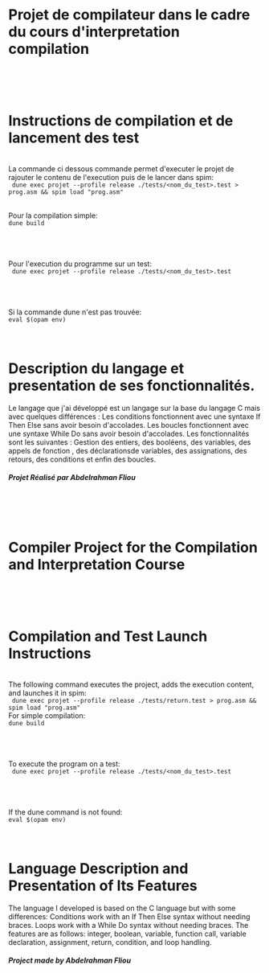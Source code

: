 # Projet de compilateur dans le cadre du cours d'interpretation compilation

<br /><br /><br />

# Instructions de compilation et de lancement des test
<br />La commande ci dessous commande permet d'executer le projet de rajouter le contenu de l'execution puis de le lancer dans spim:<br />
``` dune exec projet --profile release ./tests/<nom_du_test>.test > prog.asm && spim load "prog.asm"  ```

<br />Pour la compilation simple: <br />```dune build```<br /><br /><br />

 <br />Pour l'execution du programme sur un test:<br /> ``` dune exec projet --profile release ./tests/<nom_du_test>.test```<br /><br /><br />

<br />Si la commande dune n'est pas trouvée: <br />```eval $(opam env)```<br /><br /><br />

# Description du langage et presentation de ses fonctionnalités.

Le langage que j'ai développé est un langage sur la base du langage C mais avec quelques différences :
Les conditions fonctionnent avec une syntaxe If Then Else sans avoir besoin d'accolades.
Les boucles fonctionnent avec une syntaxe While Do sans avoir besoin d'accolades.
Les fonctionnalités sont les suivantes : Gestion des entiers, des booléens, des variables, des appels de fonction , des déclarationsde variables, des assignations, des retours, des conditions et enfin des boucles.<br />
##### Projet Réalisé par Abdelrahman Fliou
<br /><br /><br />


# Compiler Project for the Compilation and Interpretation Course



<br /><br /><br />


# Compilation and Test Launch Instructions
<br />The following command executes the project, adds the execution content, and launches it in spim:<br />
``` dune exec projet --profile release ./tests/return.test > prog.asm && spim load "prog.asm"  ```
<br />For simple compilation: <br />```dune build```<br /><br /><br />

 <br />To execute the program on a test:<br /> ``` dune exec projet --profile release ./tests/<nom_du_test>.test```<br /><br /><br />

<br />If the dune command is not found: <br />```eval $(opam env)```<br /><br /><br />

# Language Description and Presentation of Its Features

The language I developed is based on the C language but with some differences:
Conditions work with an If Then Else syntax without needing braces.
Loops work with a While Do syntax without needing braces.
The features are as follows: integer, boolean, variable, function call, variable declaration, assignment, return, condition, and loop handling.
<br />


##### Project made by Abdelrahman Fliou